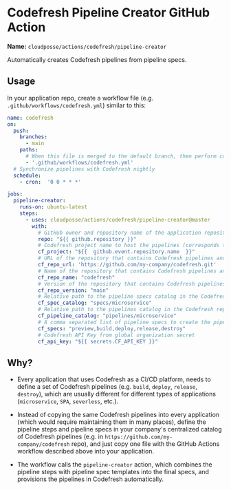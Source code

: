 # Codefresh Pipeline Creator GitHub Action

**Name:** `cloudposse/actions/codefresh/pipeline-creator`

Automatically creates Codefresh pipelines from pipeline specs.


## Usage

In your application repo, create a workflow file (e.g. `.github/workflows/codefresh.yml`) similar to this:

```yaml
name: codefresh
on:
  push:
    branches:
      - main
    paths:
      # When this file is merged to the default branch, then perform codefresh CRUD
      - '.github/workflows/codefresh.yml'
  # Synchronize pipelines with Codefresh nightly
  schedule:
    - cron:  '0 0 * * *'

jobs:
  pipeline-creator:
    runs-on: ubuntu-latest
    steps:
      - uses: cloudposse/actions/codefresh/pipeline-creator@master
        with:
          # GitHub owner and repository name of the application repository
          repo: "${{ github.repository }}"
          # Codefresh project name to host the pipelines (corresponds to GitHub repository name)
          cf_project: "${{  github.event.repository.name  }}"
          # URL of the repository that contains Codefresh pipelines and pipeline specs
          cf_repo_url: 'https://github.com/my-company/codefresh.git'
          # Name of the repository that contains Codefresh pipelines and pipeline specs
          cf_repo_name: "codefresh"
          # Version of the repository that contains Codefresh pipelines and pipeline specs
          cf_repo_version: "main"
          # Relative path to the pipeline specs catalog in the Codefresh repository
          cf_spec_catalog: "specs/microservice"
          # Relative path to the pipelines catalog in the Codefresh repository
          cf_pipeline_catalog: "pipelines/microservice"
          # A comma separated list of pipeline specs to create the pipelines from
          cf_specs: "preview,build,deploy,release,destroy"
          # Codefresh API Key from global organization secret
          cf_api_key: "${{ secrets.CF_API_KEY }}"
```


## Why?

  - Every application that uses Codefresh as a CI/CD platform, needs to define a set of Codefresh pipelines 
    (e.g. `build`, `deploy`, `release`, `destroy`),
    which are usually different for different types of applications (`microservice`, `SPA`, `severless`, etc.).
  

  - Instead of copying the same Codefresh pipelines into every application (which would require maintaining them in many places), 
    define the pipeline steps and pipeline specs in your company's centralized catalog of Codefresh pipelines 
    (e.g. in `https://github.com/my-company/codefresh` repo), and just copy one
    file with the GitHub Actions workflow described above into your application.
    

  - The workflow calls the `pipeline-creator` action, which combines the pipeline steps with pipeline spec templates 
    into the final specs, and provisions the pipelines in Codefresh automatically.
